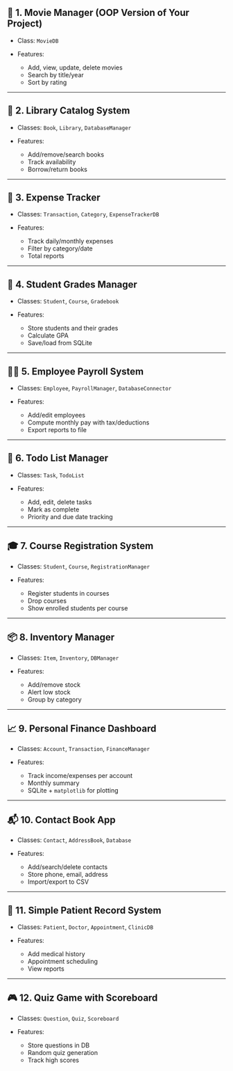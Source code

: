 ## 🔧 1. **Movie Manager (OOP Version of Your Project)**

* Class: `MovieDB`
* Features:

  * Add, view, update, delete movies
  * Search by title/year
  * Sort by rating

---

## 📘 2. **Library Catalog System**

* Classes: `Book`, `Library`, `DatabaseManager`
* Features:

  * Add/remove/search books
  * Track availability
  * Borrow/return books

---

## 🧾 3. **Expense Tracker**

* Classes: `Transaction`, `Category`, `ExpenseTrackerDB`
* Features:

  * Track daily/monthly expenses
  * Filter by category/date
  * Total reports

---

## 👤 4. **Student Grades Manager**

* Classes: `Student`, `Course`, `Gradebook`
* Features:

  * Store students and their grades
  * Calculate GPA
  * Save/load from SQLite

---

## 🧑‍💼 5. **Employee Payroll System**

* Classes: `Employee`, `PayrollManager`, `DatabaseConnector`
* Features:

  * Add/edit employees
  * Compute monthly pay with tax/deductions
  * Export reports to file

---

## 📅 6. **Todo List Manager**

* Classes: `Task`, `TodoList`
* Features:

  * Add, edit, delete tasks
  * Mark as complete
  * Priority and due date tracking

---

## 🎓 7. **Course Registration System**

* Classes: `Student`, `Course`, `RegistrationManager`
* Features:

  * Register students in courses
  * Drop courses
  * Show enrolled students per course

---

## 📦 8. **Inventory Manager**

* Classes: `Item`, `Inventory`, `DBManager`
* Features:

  * Add/remove stock
  * Alert low stock
  * Group by category

---

## 📈 9. **Personal Finance Dashboard**

* Classes: `Account`, `Transaction`, `FinanceManager`
* Features:

  * Track income/expenses per account
  * Monthly summary
  * SQLite + `matplotlib` for plotting

---

## 📬 10. **Contact Book App**

* Classes: `Contact`, `AddressBook`, `Database`
* Features:

  * Add/search/delete contacts
  * Store phone, email, address
  * Import/export to CSV

---

## 🏥 11. **Simple Patient Record System**

* Classes: `Patient`, `Doctor`, `Appointment`, `ClinicDB`
* Features:

  * Add medical history
  * Appointment scheduling
  * View reports

---

## 🎮 12. **Quiz Game with Scoreboard**

* Classes: `Question`, `Quiz`, `Scoreboard`
* Features:

  * Store questions in DB
  * Random quiz generation
  * Track high scores
